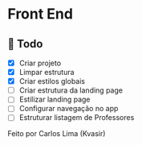 # Front End

## 📆 Todo

- [x] Criar projeto
- [x] Limpar estrutura
- [x] Criar estilos globais
- [ ] Criar estrutura da landing page
- [ ] Estilizar landing page
- [ ] Configurar navegação no app
- [ ] Estruturar listagem de Professores

Feito por Carlos Lima (Kvasir)